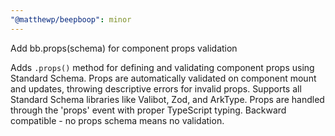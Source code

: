 ```yaml
---
"@matthewp/beepboop": minor
---
```


Add bb.props(schema) for component props validation

Adds `.props()` method for defining and validating component props using Standard Schema. Props are automatically validated on component mount and updates, throwing descriptive errors for invalid props. Supports all Standard Schema libraries like Valibot, Zod, and ArkType. Props are handled through the 'props' event with proper TypeScript typing. Backward compatible - no props schema means no validation.